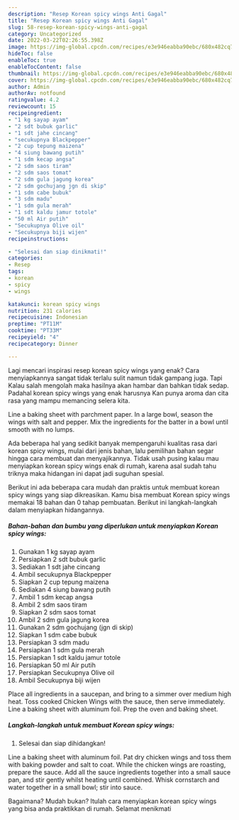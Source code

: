 ```yaml
---
description: "Resep Korean spicy wings Anti Gagal"
title: "Resep Korean spicy wings Anti Gagal"
slug: 58-resep-korean-spicy-wings-anti-gagal
category: Uncategorized
date: 2022-03-22T02:26:55.398Z
image: https://img-global.cpcdn.com/recipes/e3e946eabba90ebc/680x482cq70/korean-spicy-wings-foto-resep-utama.jpg
hideToc: false
enableToc: true
enableTocContent: false
thumbnail: https://img-global.cpcdn.com/recipes/e3e946eabba90ebc/680x482cq70/korean-spicy-wings-foto-resep-utama.jpg
cover: https://img-global.cpcdn.com/recipes/e3e946eabba90ebc/680x482cq70/korean-spicy-wings-foto-resep-utama.jpg
author: Admin
authorAv: notfound
ratingvalue: 4.2
reviewcount: 15
recipeingredient:
- "1 kg sayap ayam"
- "2 sdt bubuk garlic"
- "1 sdt jahe cincang"
- "secukupnya Blackpepper"
- "2 cup tepung maizena"
- "4 siung bawang putih"
- "1 sdm kecap angsa"
- "2 sdm saos tiram"
- "2 sdm saos tomat"
- "2 sdm gula jagung korea"
- "2 sdm gochujang jgn di skip"
- "1 sdm cabe bubuk"
- "3 sdm madu"
- "1 sdm gula merah"
- "1 sdt kaldu jamur totole"
- "50 ml Air putih"
- "Secukupnya Olive oil"
- "Secukupnya biji wijen"
recipeinstructions:

- "Selesai dan siap dinikmati!"
categories:
- Resep
tags:
- korean
- spicy
- wings

katakunci: korean spicy wings 
nutrition: 231 calories
recipecuisine: Indonesian
preptime: "PT11M"
cooktime: "PT33M"
recipeyield: "4"
recipecategory: Dinner

---
```



Lagi mencari inspirasi resep korean spicy wings yang enak? Cara menyiapkannya sangat tidak terlalu sulit namun tidak gampang juga. Tapi Kalau salah mengolah maka hasilnya akan hambar dan bahkan tidak sedap. Padahal korean spicy wings yang enak harusnya Kan punya aroma dan cita rasa yang mampu memancing selera kita.


Line a baking sheet with parchment paper. In a large bowl, season the wings with salt and pepper. Mix the ingredients for the batter in a bowl until smooth with no lumps.

Ada beberapa hal yang sedikit banyak mempengaruhi kualitas rasa dari korean spicy wings, mulai dari jenis bahan, lalu pemilihan bahan segar hingga cara membuat dan menyajikannya. Tidak usah pusing kalau mau menyiapkan korean spicy wings enak di rumah, karena asal sudah tahu triknya maka hidangan ini dapat jadi suguhan spesial.


Berikut ini ada beberapa cara mudah dan praktis untuk membuat korean spicy wings yang siap dikreasikan. Kamu bisa membuat Korean spicy wings memakai 18 bahan dan 0 tahap pembuatan. Berikut ini langkah-langkah dalam menyiapkan hidangannya.

<!--inarticleads1-->

##### Bahan-bahan dan bumbu yang diperlukan untuk menyiapkan Korean spicy wings:

1. Gunakan 1 kg sayap ayam
1. Persiapkan 2 sdt bubuk garlic
1. Sediakan 1 sdt jahe cincang
1. Ambil secukupnya Blackpepper
1. Siapkan 2 cup tepung maizena
1. Sediakan 4 siung bawang putih
1. Ambil 1 sdm kecap angsa
1. Ambil 2 sdm saos tiram
1. Siapkan 2 sdm saos tomat
1. Ambil 2 sdm gula jagung korea
1. Gunakan 2 sdm gochujang (jgn di skip)
1. Siapkan 1 sdm cabe bubuk
1. Persiapkan 3 sdm madu
1. Persiapkan 1 sdm gula merah
1. Persiapkan 1 sdt kaldu jamur totole
1. Persiapkan 50 ml Air putih
1. Persiapkan Secukupnya Olive oil
1. Ambil Secukupnya biji wijen


Place all ingredients in a saucepan, and bring to a simmer over medium high heat. Toss cooked Chicken Wings with the sauce, then serve immediately. Line a baking sheet with aluminum foil. Prep the oven and baking sheet. 

<!--inarticleads2-->

##### Langkah-langkah untuk membuat Korean spicy wings:


1. Selesai dan siap dihidangkan!

Line a baking sheet with aluminum foil. Pat dry chicken wings and toss them with baking powder and salt to coat. While the chicken wings are roasting, prepare the sauce. Add all the sauce ingredients together into a small sauce pan, and stir gently whilst heating until combined. Whisk cornstarch and water together in a small bowl; stir into sauce. 

Bagaimana? Mudah bukan? Itulah cara menyiapkan korean spicy wings yang bisa anda praktikkan di rumah. Selamat menikmati

